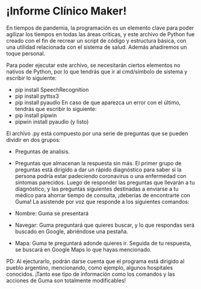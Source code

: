 # ¡Informe Clínico Maker!
En tiempos de pandemia, la programación es un elemento clave para poder agilizar los tiempos en todas las áreas críticas, y este archivo de Python fue creado con el fin de recrear un script de código y estructura básica, con una utilidad  relacionada con el sistema de salud. Además añadiremos un toque personal.

Para poder ejecutar este archivo, se necesitarán ciertos elementos no nativos de Python, por lo que tendrás que ir al cmd/símbolo de sistema y escribir lo siguiente:
- pip install SpeechRecognition
- pip install pyttsx3
- pip install pyaudio 
En caso de que aparezca un error con el último, tendrás que escribir lo siguiente:
- pip install pipwin
- pipwin install pyaudio (y listo)

El archivo .py está compuesto por una serie de preguntas que se pueden dividir en dos grupos:
- Preguntas de analisis.
- Preguntas que almacenan la respuesta sin más.
El primer grupo de preguntas está dirigido a dar un rápido diagnóstico para saber si la persona podría estar padeciendo coronavirus o una enfermedad con sintomas parecidos.
Luego de responder las preguntas que llevarán a tu diagnóstico, y las preguntas siguientes destinadas a enviarse a tu médico para ahorrar tiempo de consulta, ¡deberías de encontrarte con Guma! La asistende por voz que responde a los siguientes comandos:

- Nombre: Guma se presentará
- Navegar: Guma preguntará que quieres buscar, y lo que respondas será buscado en Google, abriéndose una pestaña.
- Mapa: Guma te preguntará adonde quieres ir. Seguida de tu respuesta, se buscará en Google Maps lo que hayas mencionado.

PD: Al ejecturarlo, podrán darse cuenta que el programa está dirigido al pueblo argentino, mencionando, como ejemplo, algunos hospitales conocidos. ¡Tanto ese tipo de información como los comandos y las acciones de Guma son totalmente modificables!
